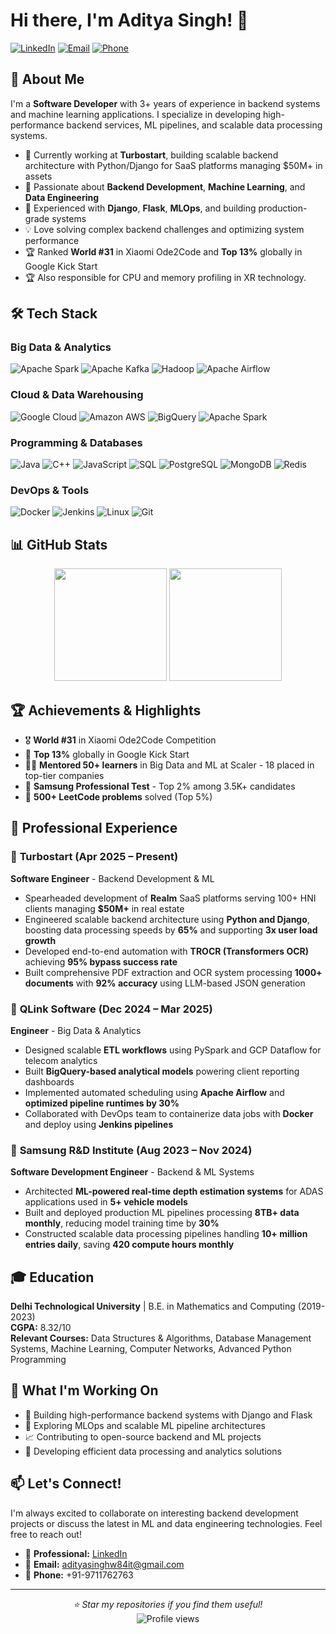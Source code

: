 # Hi there, I'm Aditya Singh! 👋

[![LinkedIn](https://img.shields.io/badge/LinkedIn-0077B5?style=for-the-badge&logo=linkedin&logoColor=white)](https://linkedin.com/in/aditya-singh-21092000)
[![Email](https://img.shields.io/badge/Email-D14836?style=for-the-badge&logo=gmail&logoColor=white)](mailto:adityasinghw84it@gmail.com)
[![Phone](https://img.shields.io/badge/Phone-25D366?style=for-the-badge&logo=whatsapp&logoColor=white)](tel:+919711762763)

## 🚀 About Me

I'm a **Software Developer** with 3+ years of experience in backend systems and machine learning applications. I specialize in developing high-performance backend services, ML pipelines, and scalable data processing systems.

- 🔭 Currently working at **Turbostart**, building scalable backend architecture with Python/Django for SaaS platforms managing $50M+ in assets
- 🌱 Passionate about **Backend Development**, **Machine Learning**, and **Data Engineering**
- 🎯 Experienced with **Django**, **Flask**, **MLOps**, and building production-grade systems
- 💡 Love solving complex backend challenges and optimizing system performance
- 🏆 Ranked **World #31** in Xiaomi Ode2Code and **Top 13%** globally in Google Kick Start
- 🏆 Also responsible for CPU and memory profiling in XR technology.

## 🛠️ Tech Stack

### Big Data & Analytics
![Apache Spark](https://img.shields.io/badge/Apache%20Spark-E25A1C?style=for-the-badge&logo=apachespark&logoColor=white)
![Apache Kafka](https://img.shields.io/badge/Apache%20Kafka-231F20?style=for-the-badge&logo=apachekafka&logoColor=white)
![Hadoop](https://img.shields.io/badge/Hadoop-66CCFF?style=for-the-badge&logo=apachehadoop&logoColor=black)
![Apache Airflow](https://img.shields.io/badge/Apache%20Airflow-017CEE?style=for-the-badge&logo=apacheairflow&logoColor=white)

### Cloud & Data Warehousing
![Google Cloud](https://img.shields.io/badge/Google%20Cloud-4285F4?style=for-the-badge&logo=googlecloud&logoColor=white)
![Amazon AWS](https://img.shields.io/badge/Amazon%20AWS-232F3E?style=for-the-badge&logo=amazonaws&logoColor=white)
![BigQuery](https://img.shields.io/badge/BigQuery-669DF6?style=for-the-badge&logo=googlebigquery&logoColor=white)
![Apache Spark](https://img.shields.io/badge/Apache%20Spark-E25A1C?style=for-the-badge&logo=apachespark&logoColor=white)

### Programming & Databases
![Java](https://img.shields.io/badge/Java-007396?style=for-the-badge&logo=java&logoColor=white)
![C++](https://img.shields.io/badge/C++-00599C?style=for-the-badge&logo=cplusplus&logoColor=white)
![JavaScript](https://img.shields.io/badge/JavaScript-F7DF1E?style=for-the-badge&logo=javascript&logoColor=black)
![SQL](https://img.shields.io/badge/SQL-4479A1?style=for-the-badge&logo=postgresql&logoColor=white)
![PostgreSQL](https://img.shields.io/badge/PostgreSQL-336791?style=for-the-badge&logo=postgresql&logoColor=white)
![MongoDB](https://img.shields.io/badge/MongoDB-47A248?style=for-the-badge&logo=mongodb&logoColor=white)
![Redis](https://img.shields.io/badge/Redis-DC382D?style=for-the-badge&logo=redis&logoColor=white)

### DevOps & Tools
![Docker](https://img.shields.io/badge/Docker-2496ED?style=for-the-badge&logo=docker&logoColor=white)
![Jenkins](https://img.shields.io/badge/Jenkins-D24939?style=for-the-badge&logo=jenkins&logoColor=white)
![Linux](https://img.shields.io/badge/Linux-FCC624?style=for-the-badge&logo=linux&logoColor=black)
![Git](https://img.shields.io/badge/Git-F05032?style=for-the-badge&logo=git&logoColor=white)

## 📊 GitHub Stats

<div align="center">
  <img height="180em" src="https://github-readme-stats.vercel.app/api?username=aditya-singh0&show_icons=true&theme=tokyonight&include_all_commits=true&count_private=true"/>
  <img height="180em" src="https://github-readme-stats.vercel.app/api/top-langs/?username=aditya-singh0&layout=compact&langs_count=8&theme=tokyonight"/>
</div>

## 🏆 Achievements & Highlights

- 🎖️ **World #31** in Xiaomi Ode2Code Competition
- 🏅 **Top 13%** globally in Google Kick Start
- 🧑‍🏫 **Mentored 50+ learners** in Big Data and ML at Scaler - 18 placed in top-tier companies
- 🎯 **Samsung Professional Test** - Top 2% among 3.5K+ candidates
- 💪 **500+ LeetCode problems** solved (Top 5%)

## 💼 Professional Experience

### 🏢 **Turbostart** (Apr 2025 – Present)
**Software Engineer** - Backend Development & ML
- Spearheaded development of **Realm** SaaS platforms serving 100+ HNI clients managing **$50M+** in real estate
- Engineered scalable backend architecture using **Python and Django**, boosting data processing speeds by **65%** and supporting **3x user load growth**
- Developed end-to-end automation with **TROCR (Transformers OCR)** achieving **95% bypass success rate**
- Built comprehensive PDF extraction and OCR system processing **1000+ documents** with **92% accuracy** using LLM-based JSON generation

### 🏢 **QLink Software** (Dec 2024 – Mar 2025)
**Engineer** - Big Data & Analytics
- Designed scalable **ETL workflows** using PySpark and GCP Dataflow for telecom analytics
- Built **BigQuery-based analytical models** powering client reporting dashboards  
- Implemented automated scheduling using **Apache Airflow** and **optimized pipeline runtimes by 30%**
- Collaborated with DevOps team to containerize data jobs with **Docker** and deploy using **Jenkins pipelines**

### 🏢 **Samsung R&D Institute** (Aug 2023 – Nov 2024)
**Software Development Engineer** - Backend & ML Systems
- Architected **ML-powered real-time depth estimation systems** for ADAS applications used in **5+ vehicle models**
- Built and deployed production ML pipelines processing **8TB+ data monthly**, reducing model training time by **30%**
- Constructed scalable data processing pipelines handling **10+ million entries daily**, saving **420 compute hours monthly**

## 🎓 Education

**Delhi Technological University** | B.E. in Mathematics and Computing (2019-2023)  
**CGPA:** 8.32/10  
**Relevant Courses:** Data Structures & Algorithms, Database Management Systems, Machine Learning, Computer Networks, Advanced Python Programming

## 🌟 What I'm Working On

- 🔧 Building high-performance backend systems with Django and Flask
- 🚀 Exploring MLOps and scalable ML pipeline architectures  
- 📈 Contributing to open-source backend and ML projects
- 🎯 Developing efficient data processing and analytics solutions

## 📫 Let's Connect!

I'm always excited to collaborate on interesting backend development projects or discuss the latest in ML and data engineering technologies. Feel free to reach out!

- 💼 **Professional:** [LinkedIn](https://linkedin.com/in/aditya-singh-21092000)
- 📧 **Email:** adityasinghw84it@gmail.com
- 📱 **Phone:** +91-9711762763

---

<div align="center">
  <i>⭐ Star my repositories if you find them useful!</i>
</div>

<div align="center">
  <img src="https://komarev.com/ghpvc/?username=aditya-singh0&label=Profile%20views&color=0e75b6&style=flat" alt="Profile views" />
</div>
